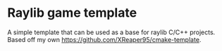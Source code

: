 # Raylib game template

A simple template that can be used as a base for raylib C/C++ projects. Based off
my own https://github.com/XReaper95/cmake-template.
